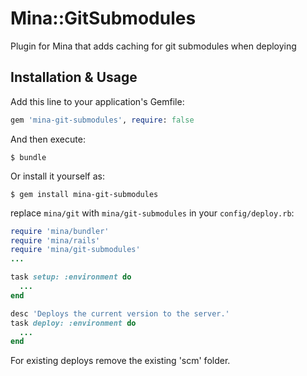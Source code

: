 # Mina::GitSubmodules

Plugin for Mina that adds caching for git submodules when deploying

## Installation & Usage

Add this line to your application's Gemfile:

```rb
gem 'mina-git-submodules', require: false
```

And then execute:

```shell
$ bundle
```

Or install it yourself as:

```shell
$ gem install mina-git-submodules
```

replace `mina/git` with `mina/git-submodules` in your `config/deploy.rb`:

```rb
require 'mina/bundler'
require 'mina/rails'
require 'mina/git-submodules'
...

task setup: :environment do
  ...
end

desc 'Deploys the current version to the server.'
task deploy: :environment do
  ...
end
```

For existing deploys remove the existing 'scm' folder.
